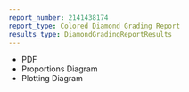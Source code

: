 ```yaml
---
report_number: 2141438174
report_type: Colored Diamond Grading Report
results_type: DiamondGradingReportResults
---
```


* PDF
* Proportions Diagram
* Plotting Diagram
